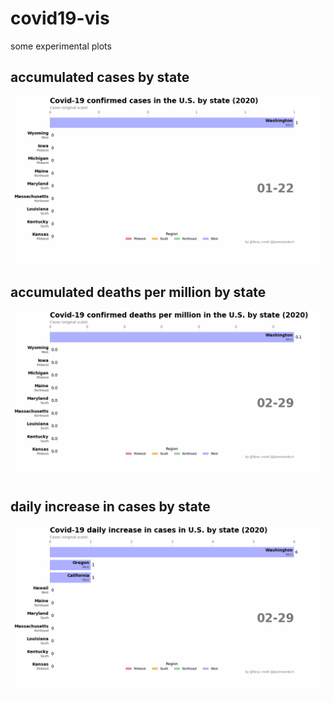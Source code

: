 # covid19-vis
some experimental plots

## accumulated cases by state
![vis](./plots/vis.gif)

## accumulated deaths per million by state
![vis](./plots/vis-death-normed.gif) 

## daily increase in cases by state
![vis](./plots/vis-inc.gif)

